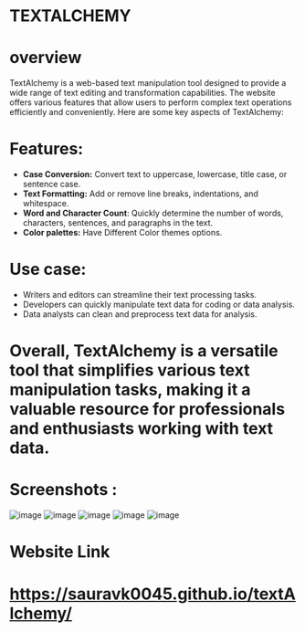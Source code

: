 # TEXTALCHEMY

# overview
 
TextAlchemy is a web-based text manipulation tool designed to provide a wide range of text editing and transformation capabilities. The website offers various features that allow users to perform complex text operations efficiently and conveniently. Here are some key aspects of TextAlchemy:

# Features:
 * **Case Conversion:** Convert text to uppercase, lowercase, title case, or sentence case.
 * **Text Formatting:** Add or remove line breaks, indentations, and whitespace.
 * **Word and Character Count**: Quickly determine the number of words, characters, sentences, and paragraphs in the text.
 *  **Color palettes:** Have Different Color themes options.
# Use case:
 * Writers and editors can streamline their text processing tasks.
 * Developers can quickly manipulate text data for coding or data analysis.
 * Data analysts can clean and preprocess text data for analysis.
# Overall, TextAlchemy is a versatile tool that simplifies various text manipulation tasks, making it a valuable resource for professionals and enthusiasts working with text data.

# Screenshots :
![image](https://github.com/Sauravk0045/textAlchemy/assets/170123208/44525698-f1b3-43b2-9e51-510e279a3d06)
![image](https://github.com/Sauravk0045/textAlchemy/assets/170123208/2909d466-d9d5-4da6-ab4c-8142debf73b7)
![image](https://github.com/Sauravk0045/textAlchemy/assets/170123208/c5ee51b8-5acc-4054-917a-d00b002c4488)
![image](https://github.com/Sauravk0045/textAlchemy/assets/170123208/37c2702a-94cf-4884-a0cc-e0324c2d4846)
![image](https://github.com/Sauravk0045/textAlchemy/assets/170123208/cfc617e6-fdbf-41b2-bb75-4bfb407dde19)

# Website Link
# https://sauravk0045.github.io/textAlchemy/
